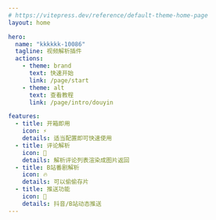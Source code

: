 ```yaml
---
# https://vitepress.dev/reference/default-theme-home-page
layout: home

hero:
  name: "kkkkkk-10086"
  tagline: 视频解析插件
  actions:
    - theme: brand
      text: 快速开始
      link: /page/start
    - theme: alt
      text: 查看教程
      link: /page/intro/douyin

features:
  - title: 开箱即用
    icon: ⚡️
    details: 适当配置即可快速使用
  - title: 评论解析
    icon: 📑
    details: 解析评论列表渲染成图片返回
  - title: B站番剧解析
    icon: 🔥
    details: 可以偷偷存片
  - title: 推送功能
    icon: 📨
    details: 抖音/B站动态推送
---
```


